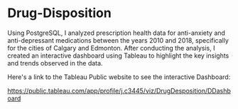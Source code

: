 # Drug-Disposition

Using PostgreSQL, I analyzed prescription health data for anti-anxiety and anti-depressant medications between the years 2010 and 2018, specifically for the cities of Calgary and Edmonton. After conducting the analysis, I created an interactive dashboard using Tableau to highlight the key insights and trends observed in the data.

Here's a link to the Tableau Public website to see the interactive Dashboard:

https://public.tableau.com/app/profile/j.c3445/viz/DrugDesposition/DDashboard
